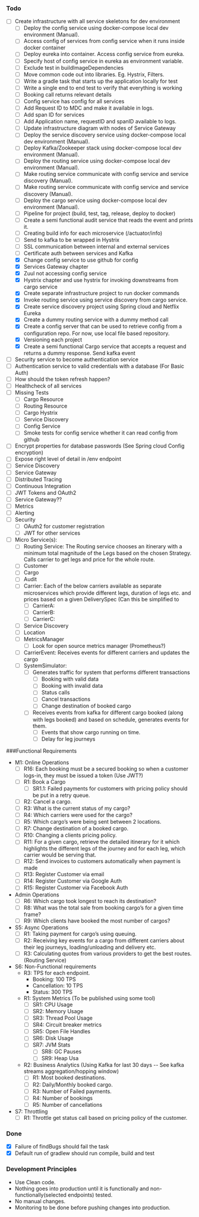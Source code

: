 ### Todo
- [ ] Create infrastructure with all service skeletons for dev environment
    - [ ] Deploy the config service using docker-compose local dev environment (Manual).
    - [ ] Access config of services from config service when it runs inside docker container
    - [ ] Deploy eureka into container. Access config service from eureka.
    - [ ] Specify host of config service in eureka as environment variable.
    - [ ] Exclude test in buildImageDependencies
    - [ ] Move common code out into libraries. Eg. Hystrix, Filters.
    - [ ] Write a gradle task that starts up the application locally for test
    - [ ] Write a single end to end test to verify that everything is working
     - [ ] Booking call returns relevant details
     - [ ] Config service has config for all services
    - [ ] Add Request ID to MDC and make it available in logs.
    - [ ] Add span ID for services
    - [ ] Add Application name, requestID and spanID available to logs.
    - [ ] Update infrastructure diagram with nodes of Service Gateway
    - [ ] Deploy the service discovery service using docker-compose local dev environment (Manual).
    - [ ] Deploy Kafka/Zookeeper stack using docker-compose local dev environment (Manual).
    - [ ] Deploy the routing service using docker-compose local dev environment (Manual).
    - [ ] Make routing service communicate with config service and service discovery (Manual).
    - [ ] Make routing service communicate with config service and service discovery (Manual).
    - [ ] Deploy the cargo service using docker-compose local dev environment (Manual).
    - [ ] Pipeline for project (build, test, tag, release, deploy to docker)
    - [ ] Create a semi functional audit service that reads the event and prints it.
    - [ ] Creating build info for each microservice (/actuator/info)
    - [ ] Send to kafka to be wrapped in Hystrix
    - [ ] SSL communication between internal and external services
    - [ ] Certificate auth between services and Kafka
    - [x] Change config service to use github for config
    - [x] Services Gateway chapter
    - [x] Zuul not accessing config service
    - [x] Hystrix chapter and use hystrix for invoking downstreams from cargo service
    - [x] Create separate infrastructure project to run docker commands
    - [x] Invoke routing service using service discovery from cargo service.
    - [x] Create service discovery project using Spring cloud and Netflix Eureka
    - [x] Create a dummy routing service with a dummy method call
    - [x] Create a config server that can be used to retrieve
            config from a configuration repo. For now, use local
            file based repository.
    - [x] Versioning each project
    - [x] Create a semi functional Cargo service that accepts a request and
        returns a dummy response. Send kafka event
- [ ] Security service to become authentication service
- [ ] Authentication service to valid credentials with a database (For Basic Auth)
- [ ] How should the token refresh happen?
- [ ] Healthcheck of all services
- [ ] Missing Tests
    - [ ] Cargo Resource
    - [ ] Routing Resource
    - [ ] Cargo Hystrix
    - [ ] Service Discovery
    - [ ] Config Service
    - [ ] Smoke tests for config service whether it can read config from github
- [ ] Encrypt properties for database passwords (See Spring cloud Config encryption)
- [ ] Expose right level of detail in /env endpoint
- [ ] Service Discovery
- [ ] Service Gateway
- [ ] Distributed Tracing
- [ ] Continuous Integration
- [ ] JWT Tokens and OAuth2
- [ ] Service Gateway??
- [ ] Metrics
- [ ] Alerting
- [ ] Security
    - [ ] OAuth2 for customer registration
    - [ ] JWT for other services
- [ ] Micro Service(s):
    - [ ] Routing Service: The Routing service chooses an itinerary with a minimum total magnitude of the Legs based on the chosen Strategy. Calls carrier to get legs and price for the whole route.
    - [ ] Customer
    - [ ] Cargo
    - [ ] Audit
    - [ ] Carrier: Each of the below carriers available as separate microservices which provide different legs, duration of legs etc. and prices based on a given DeliverySpec (Can this be simplified to
        - [ ] CarrierA:
        - [ ] CarrierB:
        - [ ] CarrierC:
    - [ ] Service Discovery
    - [ ] Location
    - [ ] MetricsManager
        - [ ] Look for open source metrics manager (Prometheus?)
    - [ ] CarrierEvent: Receives events for different carriers and updates the cargo
    - [ ] SystemSimulator:
        - [ ] Generates traffic for system that performs different transactions
            - [ ] Booking with valid data
            - [ ] Booking with invalid data
            - [ ] Status calls
            - [ ] Cancel transactions
            - [ ] Change destination of booked cargo
        - [ ] Receives events from kafka for different cargo booked (along with legs booked) and based on schedule, generates events for them.
            - [ ] Events that show cargo running on time.
            - [ ] Delay for leg journeys

###Functional Requirements

* M1: Online Operations
    - [ ] R16: Each booking must be a secured booking so when a customer logs-in, they must be issued a token (Use JWT?)
    - [ ] R1: Book a Cargo
        - [ ] SR1.1: Failed payments for customers with pricing policy should be put in a retry queue.
    - [ ] R2: Cancel a cargo.
    - [ ] R3: What is the current status of my cargo?
    - [ ] R4: Which carriers were used for the cargo?
    - [ ] R5: Which cargo’s were being sent between 2 locations.
    - [ ] R7: Change destination of a booked cargo.
    - [ ] R10: Changing a clients pricing policy.
    - [ ] R11: For a given cargo, retrieve the detailed itinerary for it which highlights the different legs of the journey and for each leg, which carrier would be serving that.
    - [ ] R12: Send invoices to customers automatically when payment is made
    - [ ] R13: Register Customer via email
    - [ ] R14: Register Customer via Google Auth
    - [ ] R15: Register Customer via Facebook Auth
* Admin Operations
    - [ ] R6: Which cargo took longest to reach its destination?
    - [ ] R8: What was the total sale from booking cargo’s for a given time frame?
    - [ ] R9: Which clients have booked the most number of cargos?
* S5: Async Operations
    - [ ] R1: Taking payment for cargo’s using queuing.
    - [ ] R2: Receiving key events for a cargo from different carriers about their leg journeys, loading/unloading and delivery etc.
    - [ ] R3: Calculating quotes from various providers to get the best routes. (Routing Service)
* S6: Non-Functional requirements
    * R3: TPS for each endpoint.
        * Booking: 100 TPS
        * Cancellation: 10 TPS
        * Status: 300 TPS
    * R1: System Metrics (To be published using some tool)
        - [ ] SR1: CPU Usage
        - [ ] SR2: Memory Usage
        - [ ] SR3: Thread Pool Usage
        - [ ] SR4: Circuit breaker metrics
        - [ ] SR5: Open File Handles
        - [ ] SR6: Disk Usage
        - [ ] SR7: JVM Stats
            - [ ] SR8: GC Pauses
            - [ ] SR9: Heap Usa
    * R2: Business Analytics (Using Kafka for last 30 days -- See kafka streams aggregation/hopping window)
        - [ ] R1: Most booked destinations.
        - [ ] R2: Daily/Monthly booked cargo.
        - [ ] R3: Number of Failed payments.
        - [ ] R4: Number of bookings
        - [ ] R5: Number of cancellations
* S7: Throttling
    - [ ] R1: Throttle get status call based on pricing policy of the customer.

### Done
- [x] Failure of findBugs should fail the task
- [x] Default run of gradlew should run compile, build and test

### Development Principles
* Use Clean code.
* Nothing goes into production until it is functionally and non-functionally(selected endpoints) tested.
* No manual changes.
* Monitoring to be done before pushing changes into production.